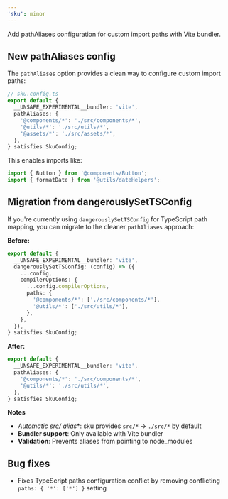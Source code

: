 ```yaml
---
'sku': minor
---
```


Add pathAliases configuration for custom import paths with Vite bundler.

## New pathAliases config

The `pathAliases` option provides a clean way to configure custom import paths:

```typescript
// sku.config.ts
export default {
  __UNSAFE_EXPERIMENTAL__bundler: 'vite',
  pathAliases: {
    '@components/*': './src/components/*',
    '@utils/*': './src/utils/*', 
    '@assets/*': './src/assets/*',
  },
} satisfies SkuConfig;
```

This enables imports like:
```typescript
import { Button } from '@components/Button';
import { formatDate } from '@utils/dateHelpers';
```

## Migration from dangerouslySetTSConfig

If you're currently using `dangerouslySetTSConfig` for TypeScript path mapping, you can migrate to the cleaner `pathAliases` approach:

**Before:**
```typescript
export default {
  __UNSAFE_EXPERIMENTAL__bundler: 'vite',
  dangerouslySetTSConfig: (config) => ({
    ...config,
    compilerOptions: {
      ...config.compilerOptions,
      paths: {
        '@components/*': ['./src/components/*'],
        '@utils/*': ['./src/utils/*'],
      },
    },
  }),
} satisfies SkuConfig;
```

**After:**
```typescript
export default {
  __UNSAFE_EXPERIMENTAL__bundler: 'vite',
  pathAliases: {
    '@components/*': './src/components/*',
    '@utils/*': './src/utils/*',
  },
} satisfies SkuConfig;
```

**Notes**

- **Automatic src/* alias**: sku provides `src/*` -> `./src/*` by default
- **Bundler support**: Only available with Vite bundler
- **Validation**: Prevents aliases from pointing to node_modules

## Bug fixes

- Fixes TypeScript paths configuration conflict by removing conflicting `paths: { '*': ['*'] }` setting
